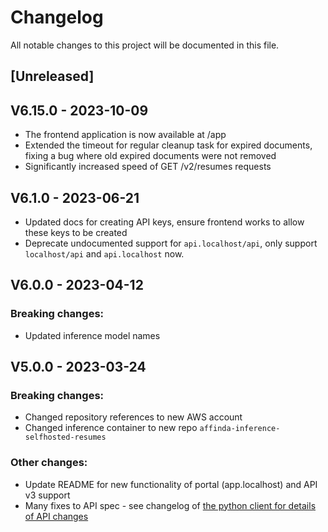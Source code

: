 # Changelog
All notable changes to this project will be documented in this file.

## [Unreleased]

## V6.15.0 - 2023-10-09

- The frontend application is now available at /app
- Extended the timeout for regular cleanup task for expired documents, fixing a  bug where old expired documents were not removed
- Significantly increased speed of GET /v2/resumes requests

## V6.1.0 - 2023-06-21

- Updated docs for creating API keys, ensure frontend works to allow these keys to be created
- Deprecate undocumented support for `api.localhost/api`, only support `localhost/api` and `api.localhost` now.

## V6.0.0 - 2023-04-12

### Breaking changes:

- Updated inference model names

## V5.0.0 - 2023-03-24

### Breaking changes:

- Changed repository references to new AWS account
- Changed inference container to new repo `affinda-inference-selfhosted-resumes`

### Other changes:

- Update README for new functionality of portal (app.localhost) and API v3 support
- Many fixes to API spec - see changelog
  of [the python client for details of API changes](https://github.com/affinda/affinda-python/blob/master/CHANGELOG.md)